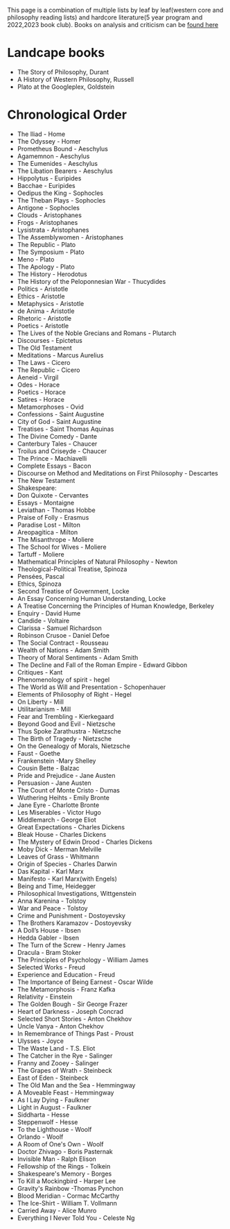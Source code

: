 This page is a combination of multiple lists by leaf by leaf(western core and philosophy reading lists) and hardcore literature(5 year program and 2022,2023 book club). Books on analysis and criticism can be [found here]() 

# Landcape books

* The Story of Philosophy, Durant
* A History of Western Philosophy, Russell
* Plato at the Googleplex, Goldstein

# Chronological Order

* The Iliad - Home
* The Odyssey - Homer
* Prometheus Bound - Aeschylus
* Agamemnon - Aeschylus
* The Eumenides - Aeschylus
* The Libation Bearers - Aeschylus
* Hippolytus - Euripides
* Bacchae - Euripides
* Oedipus the King - Sophocles
* The Theban Plays - Sophocles
* Antigone - Sophocles
* Clouds - Aristophanes
* Frogs - Aristophanes
* Lysistrata - Aristophanes
* The Assemblywomen - Aristophanes
* The Republic - Plato
* The Symposium - Plato
* Meno - Plato
* The Apology - Plato
* The History - Herodotus
* The History of the Peloponnesian War - Thucydides
* Politics - Aristotle
* Ethics - Aristotle
* Metaphysics - Aristotle
* de Anima - Aristotle
* Rhetoric - Aristotle
* Poetics - Aristotle
* The Lives of the Noble Grecians and Romans - Plutarch
* Discourses - Epictetus
* The Old Testament
* Meditations - Marcus Aurelius
* The Laws - Cicero
* The Republic - Cicero
* Aeneid - Virgil
* Odes - Horace
* Poetics - Horace
* Satires - Horace
* Metamorphoses - Ovid
* Confessions - Saint Augustine
* City of God - Saint Augustine
* Treatises - Saint Thomas Aquinas
* The Divine Comedy - Dante
* Canterbury Tales - Chaucer
* Troilus and Criseyde - Chaucer
* The Prince - Machiavelli
* Complete Essays - Bacon
* Discourse on Method and Meditations on First Philosophy - Descartes
* The New Testament
* Shakespeare:
* Don Quixote - Cervantes
* Essays - Montaigne
* Leviathan - Thomas Hobbe
* Praise of Folly - Erasmus
* Paradise Lost - Milton
* Areopagitica - Milton
* The Misanthrope - Moliere
* The School for Wives - Moliere
* Tartuff - Moliere
* Mathematical Principles of Natural Philosophy - Newton
* Theological-Political Treatise, Spinoza
* Pensées, Pascal
* Ethics, Spinoza
* Second Treatise of Government, Locke
* An Essay Concerning Human Understanding, Locke
* A Treatise Concerning the Principles of Human Knowledge, Berkeley
* Enquiry - David Hume
* Candide - Voltaire
* Clarissa - Samuel Richardson
* Robinson Crusoe - Daniel Defoe
* The Social Contract - Rousseau
* Wealth of Nations - Adam Smith
* Theory of Moral Sentiments - Adam Smith
* The Decline and Fall of the Roman Empire - Edward Gibbon
* Critiques - Kant
* Phenomenology of spirit - hegel
* The World as Will and Presentation - Schopenhauer
* Elements of Philosophy of Right - Hegel
* On Liberty - Mill
* Utilitarianism  - Mill
* Fear and Trembling - Kierkegaard
* Beyond Good and Evil - Nietzsche
* Thus Spoke Zarathustra - Nietzsche
* The Birth of Tragedy - Nietzsche
* On the Genealogy of Morals, Nietzsche
* Faust - Goethe
* Frankenstein -Mary Shelley
* Cousin Bette - Balzac
* Pride and Prejudice - Jane Austen
* Persuasion - Jane Austen
* The Count of Monte Cristo - Dumas
* Wuthering Heihts - Emily Bronte
* Jane Eyre - Charlotte Bronte
* Les Miserables - Victor Hugo
* Middlemarch - George Eliot
* Great Expectations - Charles Dickens
* Bleak House - Charles Dickens
* The Mystery of Edwin Drood - Charles Dickens
* Moby Dick - Merman Melville
* Leaves of Grass - Whitmann
* Origin of Species - Charles Darwin
* Das Kapital - Karl Marx
* Manifesto - Karl Marx(with Engels)
* Being and Time, Heidegger
* Philosophical Investigations, Wittgenstein
* Anna Karenina - Tolstoy
* War and Peace - Tolstoy
* Crime and Punishment - Dostoyevsky
* The Brothers Karamazov - Dostoyevsky
* A Doll’s House - Ibsen
* Hedda Gabler  - Ibsen
* The Turn of the Screw - Henry James
* Dracula - Bram Stoker
* The Principles of Psychology - William James
* Selected Works - Freud
* Experience and Education - Freud
* The Importance of Being Earnest - Oscar Wilde
* The Metamorphosis - Franz Kafka
* Relativity - Einstein
* The Golden Bough - Sir George Frazer
* Heart of Darkness - Joseph Concrad
* Selected Short Stories - Anton Chekhov
* Uncle Vanya - Anton Chekhov
* In Remembrance of Things Past - Proust
* Ulysses - Joyce
* The Waste Land - T.S. Eliot
* The Catcher in the Rye - Salinger
* Franny and Zooey - Salinger
* The Grapes of Wrath - Steinbeck
* East of Eden - Steinbeck
* The Old Man and the Sea - Hemmingway
* A Moveable Feast - Hemmingway
* As I Lay Dying - Faulkner
* Light in August - Faulkner
* Siddharta - Hesse
* Steppenwolf - Hesse
* To the Lighthouse - Woolf
* Orlando - Woolf
* A Room of One's Own - Woolf
* Doctor Zhivago - Boris Pasternak
* Invisible Man - Ralph Elison
* Fellowship of the Rings - Tolkein
* Shakespeare's Memory - Borges
* To Kill a Mockingbird - Harper Lee
* Gravity's Rainbow -Thomas Pynchon
* Blood Meridian - Cormac McCarthy
* The Ice-Shirt - William T. Vollmann
* Carried Away - Alice Munro
* Everything I Never Told You - Celeste Ng
